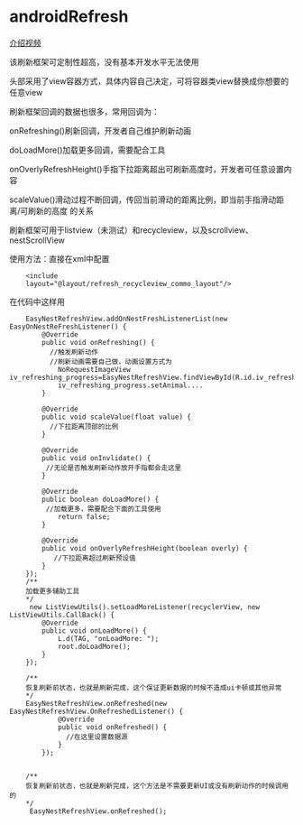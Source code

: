 # androidRefresh
[介绍视频](https://youtu.be/VmXOvISqu6I)

该刷新框架可定制性超高，没有基本开发水平无法使用

头部采用了view容器方式，具体内容自己决定，可将容器类view替换成你想要的任意view

刷新框架回调的数据也很多，常用回调为：

onRefreshing()刷新回调，开发者自己维护刷新动画

doLoadMore()加载更多回调，需要配合工具

onOverlyRefreshHeight()手指下拉距离超出可刷新高度时，开发者可任意设置内容

scaleValue()滑动过程不断回调，传回当前滑动的距离比例，即当前手指滑动距离/可刷新的高度 的关系

刷新框架可用于listview（未测试）和recycleview，以及scrollview、nestScrollView

使用方法：直接在xml中配置

        <include
        layout="@layout/refresh_recycleview_commo_layout"/>
        
 在代码中这样用
 
        EasyNestRefreshView.addOnNestFreshListenerList(new EasyOnNestReFreshListener() {
            @Override
            public void onRefreshing() {
              //触发刷新动作
              //刷新动画需要自己做，动画设置方式为
                NoRequestImageView iv_refreshing_progress=EasyNestRefreshView.findViewById(R.id.iv_refreshing_progress);
                iv_refreshing_progress.setAnimal....
            }

            @Override
            public void scaleValue(float value) {
              //下拉距离顶部的比例
            }

            @Override
            public void onInvlidate() {
             //无论是否触发刷新动作放开手指都会走这里
            }

            @Override
            public boolean doLoadMore() {
             //加载更多，需要配合下面的工具使用
                return false;
            }

            @Override
            public void onOverlyRefreshHeight(boolean overly) {
               //下拉距离超过刷新预设值
            }
        });
        /**
        加载更多辅助工具
        */
         new ListViewUtils().setLoadMoreListener(recyclerView, new ListViewUtils.CallBack() {
            @Override
            public void onLoadMore() {
                L.d(TAG, "onLoadMore: ");
                root.doLoadMore();
            }
        });
        
        /**
        恢复刷新前状态，也就是刷新完成，这个保证更新数据的时候不造成ui卡顿或其他异常
        */
        EasyNestRefreshView.onRefreshed(new EasyNestRefreshView.OnRefreshedListener() {
                @Override
                public void onRefreshed() {
                  //在这里设置数据源
                }
            });
            
            
        /**
        恢复刷新前状态，也就是刷新完成，这个方法是不需要更新UI或没有刷新动作的时候调用的
        */
         EasyNestRefreshView.onRefreshed();
